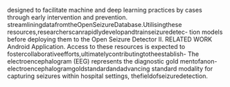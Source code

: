 designed to facilitate machine and deep learning practices by
cases through early intervention and prevention.
streamliningdatafromtheOpenSeizureDatabase.Utilisingthese
resources,researcherscanrapidlydevelopandtrainseizuredetec-
tion models before deploying them to the Open Seizure Detector
II. RELATED WORK
Android Application. Access to these resources is expected to
fostercollaborativeefforts,ultimatelycontributingtotheestablish- The electroencephalogram (EEG) represents the diagnostic gold
mentofanon-electroencephalogramgoldstandardandadvancing
standard modality for capturing seizures within hospital settings,
thefieldofseizuredetection.
